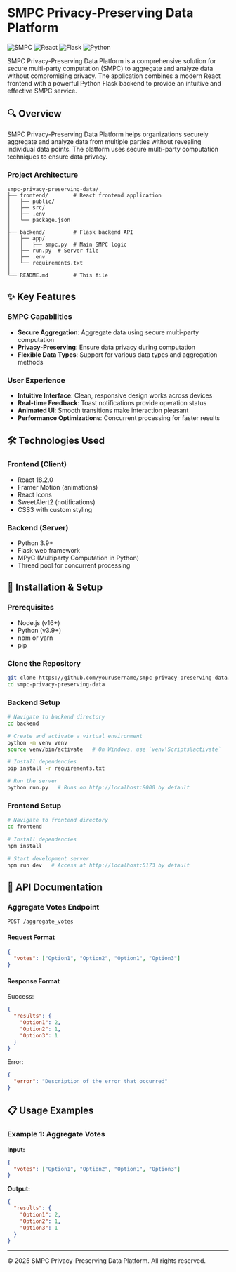 # SMPC Privacy-Preserving Data Platform

![SMPC](https://img.shields.io/badge/SMPC-1.0.0-blue)
![React](https://img.shields.io/badge/React-18.2.0-61DAFB)
![Flask](https://img.shields.io/badge/Flask-2.3.2-000000)
![Python](https://img.shields.io/badge/Python-3.9+-3776AB)

SMPC Privacy-Preserving Data Platform is a comprehensive solution for secure multi-party computation (SMPC) to aggregate and analyze data without compromising privacy. The application combines a modern React frontend with a powerful Python Flask backend to provide an intuitive and effective SMPC service.

<!--![SMPC Screenshot](assets/SMPC_1.png)
![SMPC Screenshot](assets/SMPC_2.png)
![SMPC Screenshot](assets/SMPC_3.png)-->


## 🔍 Overview

SMPC Privacy-Preserving Data Platform helps organizations securely aggregate and analyze data from multiple parties without revealing individual data points. The platform uses secure multi-party computation techniques to ensure data privacy.

### Project Architecture

```
smpc-privacy-preserving-data/
├── frontend/        # React frontend application
│   ├── public/
│   ├── src/
│   ├── .env
│   └── package.json
│
├── backend/         # Flask backend API
│   ├── app/
│   │   ├── smpc.py  # Main SMPC logic
│   ├── run.py  # Server file
│   ├── .env
│   └── requirements.txt
│
└── README.md        # This file
```

## ✨ Key Features

### SMPC Capabilities
- **Secure Aggregation**: Aggregate data using secure multi-party computation
- **Privacy-Preserving**: Ensure data privacy during computation
- **Flexible Data Types**: Support for various data types and aggregation methods

### User Experience
- **Intuitive Interface**: Clean, responsive design works across devices
- **Real-time Feedback**: Toast notifications provide operation status
- **Animated UI**: Smooth transitions make interaction pleasant
- **Performance Optimizations**: Concurrent processing for faster results

## 🛠 Technologies Used

### Frontend (Client)
- React 18.2.0
- Framer Motion (animations)
- React Icons
- SweetAlert2 (notifications)
- CSS3 with custom styling

### Backend (Server) 
- Python 3.9+
- Flask web framework
- MPyC (Multiparty Computation in Python)
- Thread pool for concurrent processing

## 🚀 Installation & Setup

### Prerequisites
- Node.js (v16+)
- Python (v3.9+)
- npm or yarn
- pip

### Clone the Repository

```bash
git clone https://github.com/yourusername/smpc-privacy-preserving-data.git
cd smpc-privacy-preserving-data
```

### Backend Setup

```bash
# Navigate to backend directory
cd backend

# Create and activate a virtual environment
python -m venv venv
source venv/bin/activate   # On Windows, use `venv\Scripts\activate`

# Install dependencies
pip install -r requirements.txt

# Run the server
python run.py   # Runs on http://localhost:8000 by default
```

### Frontend Setup

```bash
# Navigate to frontend directory
cd frontend

# Install dependencies
npm install

# Start development server
npm run dev   # Access at http://localhost:5173 by default
```


## 📝 API Documentation

### Aggregate Votes Endpoint

```http
POST /aggregate_votes
```

#### Request Format

```json
{
  "votes": ["Option1", "Option2", "Option1", "Option3"]
}
```

#### Response Format

Success:
```json
{
  "results": {
    "Option1": 2,
    "Option2": 1,
    "Option3": 1
  }
}
```

Error:
```json
{
  "error": "Description of the error that occurred"
}
```

## 📋 Usage Examples

### Example 1: Aggregate Votes

**Input:**
```json
{
  "votes": ["Option1", "Option2", "Option1", "Option3"]
}
```

**Output:**
```json
{
  "results": {
    "Option1": 2,
    "Option2": 1,
    "Option3": 1
  }
}
```

---

&copy; 2025 SMPC Privacy-Preserving Data Platform. All rights reserved.
